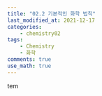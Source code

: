 ```yaml
---
title: "02.2 기본적인 화학 법칙"
last_modified_at: 2021-12-17
categories:
    - chemistry02
tags:
    - Chemistry
    - 화학
comments: true
use_math: true
---
```


tem
